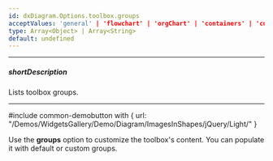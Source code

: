 ```yaml
---
id: dxDiagram.Options.toolbox.groups
acceptValues: 'general' | 'flowchart' | 'orgChart' | 'containers' | 'custom'
type: Array<Object> | Array<String>
default: undefined
---
```

---
##### shortDescription
Lists toolbox groups.

---

#include common-demobutton with {
    url: "/Demos/WidgetsGallery/Demo/Diagram/ImagesInShapes/jQuery/Light/"
}

Use the **groups** option to customize the toolbox's content. You can populate it with default or custom groups.
